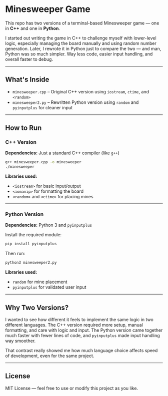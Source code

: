 # Minesweeper Game

This repo has two versions of a terminal-based Minesweeper game — one in **C++** and one in **Python**.

I started out writing the game in C++ to challenge myself with lower-level logic, especially managing the board manually and using random number generation. Later, I rewrote it in Python just to compare the two — and man, Python was so much simpler. Way less code, easier input handling, and overall faster to debug.

---

## What's Inside

- `minesweeper.cpp` – Original C++ version using `iostream`, `ctime`, and `<random>`
- `minesweeper2.py` – Rewritten Python version using `random` and `pyinputplus` for cleaner input

---

## How to Run

### C++ Version

**Dependencies:** Just a standard C++ compiler (like `g++`)

```bash
g++ minesweeper.cpp -o minesweeper
./minesweeper
```

**Libraries used:**
- `<iostream>` for basic input/output
- `<iomanip>` for formatting the board
- `<random>` and `<ctime>` for placing mines

---

### Python Version

**Dependencies:** Python 3 and `pyinputplus`

Install the required module:

```bash
pip install pyinputplus
```

Then run:

```bash
python3 minesweeper2.py
```

**Libraries used:**
- `random` for mine placement
- `pyinputplus` for validated user input

---

## Why Two Versions?

I wanted to see how different it feels to implement the same logic in two different languages. The C++ version required more setup, manual formatting, and care with logic and input. The Python version came together much faster with fewer lines of code, and `pyinputplus` made input handling way smoother.

That contrast really showed me how much language choice affects speed of development, even for the same project.



---

## License

MIT License — feel free to use or modify this project as you like.
